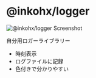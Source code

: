 # @inkohx/logger

![@inkohx/logger Screenshot](https://imgur.com/SXFdEqy)

自分用ロガーライブラリー

- 時刻表示
- ログファイルに記録
- 色付きで分かりやすい
